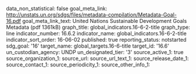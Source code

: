 data_non_statistical: false
goal_meta_link: http://unstats.un.org/sdgs/files/metadata-compilation/Metadata-Goal-16.pdf
goal_meta_link_text: United Nations Sustainable Development Goals Metadata (pdf 1361kB)
graph_title: global_indicators.16-6-2-title
graph_type: line
indicator_number: 16.6.2
indicator_name: global_indicators.16-6-2-title
indicator_sort_order: 16-06-02
published: true
reporting_status: notstarted
sdg_goal: '16'
target_name: global_targets.16-6-title
target_id: '16.6'
un_custodian_agency: UNDP
un_designated_tier: '3'
source_active_1: true
source_organization_1: 
source_url: 
source_url_text_1: 
source_release_date_1: 
source_contact_1: 
source_periodicity_1: 
source_other_info_1: 